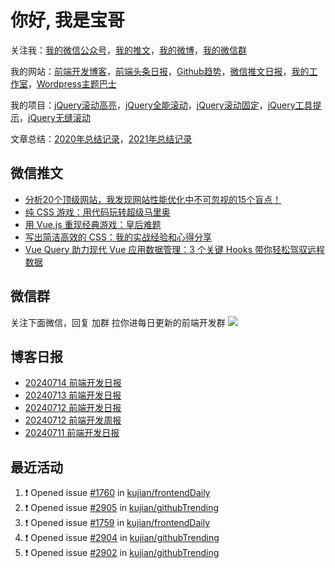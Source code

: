 
# 你好, 我是宝哥

关注我：[我的微信公众号](https://open.weixin.qq.com/qr/code?username=caibaojian_com)，[我的推文](https://weixin.qdkfweb.cn/)，[我的微博](https://weibo.com/kujian)，[我的微信群](https://qdkfweb.cn/go/weixinqun)

我的网站：[前端开发博客](https://qdkfweb.cn/)，[前端头条日报](https://toutiao.qdkfweb.cn/)，[Github趋势](https://github.qdkfweb.cn/)，[微信推文日报](https://weixin.qdkfweb.cn/)，[我的工作室](https://diy.qdkfweb.cn/)，[Wordpress主题巴士](https://wp.qdkfweb.cn/)

我的项目：[jQuery滚动高亮](https://github.com/kujian/scrollHighlight)，[jQuery全能滚动](https://github.com/kujian/power-slider)，[jQuery滚动固定](https://github.com/kujian/scrollfix)，[jQuery工具提示](https://github.com/kujian/tooltip)，[jQuery无缝滚动](http://github.com/kujian/scrollForever)

文章总结：[2020年总结记录](https://mp.weixin.qq.com/s/u0YW8BFWYLquVauhHrkSMQ)，[2021年总结记录](https://mp.weixin.qq.com/s/zMnxIpxMdDrIyuLxHRnSPw)


## 微信推文

<!-- BLOG-POST-LIST:START -->
- [分析20个顶级网站，我发现网站性能优化中不可忽视的15个盲点！](https://weixin.qdkfweb.cn/51217.html)
- [纯 CSS 游戏：用代码玩转超级马里奥](https://weixin.qdkfweb.cn/51079.html)
- [用 Vue.js 重现经典游戏：皇后难题](https://weixin.qdkfweb.cn/51080.html)
- [写出简洁高效的 CSS：我的实战经验和心得分享](https://weixin.qdkfweb.cn/50988.html)
- [Vue Query 助力现代 Vue 应用数据管理：3 个关键 Hooks 带你轻松驾驭远程数据](https://weixin.qdkfweb.cn/50810.html)
<!-- BLOG-POST-LIST:END -->

## 微信群
关注下面微信，回复 加群 拉你进每日更新的前端开发群
![](https://pic.qdkfweb.cn/uploads/2023/11/weixin.png)

## 博客日报

<!-- DAILY:START -->
- [20240714 前端开发日报](https://qdkfweb.cn/fe-daily-20240714.html)
- [20240713 前端开发日报](https://qdkfweb.cn/fe-daily-20240713.html)
- [20240712 前端开发日报](https://qdkfweb.cn/fe-daily-20240712.html)
- [20240712 前端开发周报](https://qdkfweb.cn/fe-weekly-20240712.html)
- [20240711 前端开发日报](https://qdkfweb.cn/fe-daily-20240711.html)
<!-- DAILY:END -->


## 最近活动

<!--START_SECTION:activity-->
1. ❗ Opened issue [#1760](https://github.com/kujian/frontendDaily/issues/1760) in [kujian/frontendDaily](https://github.com/kujian/frontendDaily)
2. ❗ Opened issue [#2905](https://github.com/kujian/githubTrending/issues/2905) in [kujian/githubTrending](https://github.com/kujian/githubTrending)
3. ❗ Opened issue [#1759](https://github.com/kujian/frontendDaily/issues/1759) in [kujian/frontendDaily](https://github.com/kujian/frontendDaily)
4. ❗ Opened issue [#2904](https://github.com/kujian/githubTrending/issues/2904) in [kujian/githubTrending](https://github.com/kujian/githubTrending)
5. ❗ Opened issue [#2902](https://github.com/kujian/githubTrending/issues/2902) in [kujian/githubTrending](https://github.com/kujian/githubTrending)
<!--END_SECTION:activity-->
